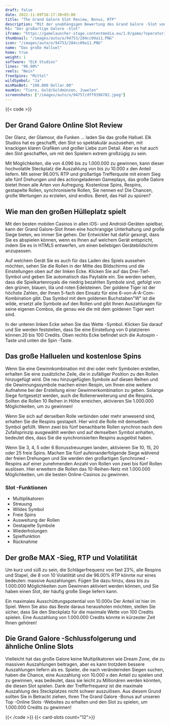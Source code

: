 ```yaml
---
draft: false
date: 2022-11-09T16:17:38+03:00
title: "The Grand Galore Slot Review, Bonus, RTP"
description: "Mit der unabhängigen Bewertung des Grand Galore -Slot von Elk Studios können Sie kostenlos oder echtes Geld spielen und hier einen Bonus erhalten!"
h1: "Der großartige Galore -Slot"
iframe: "https://gamelauncher-stage.contentmedia.eu/1.0/game/?operatorid=44&mode=demo&currency=EUR&device=desktop&token=EUR&language=en_gb&gameid=10048"
thumbnail: "/images/auto/o/94753/284cc09a11.PNG"
icon: "/images/auto/o/94753/284cc09a11.PNG"
name: "Das große Halluel"
home: true
weight: 1
software: "ELK Studios"
lines: "96.00%"
reels: "Nein"
freeSpins: "Mittel"
wildSymbol: "Ja"
minMaxBet: "100.000 Dollar.00"
maxWin: "Tiere, Gold/Goldmünzen, Juwelen"
screenshots: ["/images/auto/o/94757/dff9396782.jpeg"]
---
```


{{< code >}}<h2>Der Grand Galore Online Slot Review</h2><p>Der Glanz, der Glamour, die Funken ... laden Sie das große Halluel. Elk Studios hat es geschafft, den Slot so spektakulär auszusehen, mit knackigen klaren Grafiken und großer Liebe zum Detail. Aber es hat auch den Slot geschaffen, um mit den Spielern extrem großzügig zu sein.</p><p>Mit Möglichkeiten, die von 4.096 bis zu 1.000.000 zu gewinnen, kann dieser hochvolatile Steckplatz die Auszahlung von bis zu 10.000 x den Anteil liefern. Mit seiner 96.00% RTP und großartige Trefferquote mit einem Sieg alle fünf Drehungen und des actiongeladenen Gameplays, das große Galore bietet Ihnen alle Arten von Aufregung. Kostenlose Spins, Respins, gestapelte Rollen, synchronisierte Rollen, Sie nennen es! Die Chancen, große Wertungen zu erzielen, sind endlos. Bereit, das Hall zu spüren?</p><h2>Wie man den großen Hülleplatz spielt</h2><p>Mit den besten mobilen Casinos in allen iOS- und Android-Geräten spielbar, kann der Grand Galore-Slot Ihnen eine hochrangige Unterhaltung und große Siege bieten, wo immer Sie gehen. Der Entwickler hat dafür gesorgt, dass Sie es abspielen können, wenn es Ihnen auf welchem Gerät entspricht, indem Sie es in HTML5 entwerfen, um einen beliebigen Gerätebildschirm anzupassen.</p><p>Auf welchem Gerät Sie es auch für das Laden des Spiels aussehen möchten, sehen Sie die Rollen in der Mitte des Bildschirms und die Einstellungen oben auf der linken Ecke. Klicken Sie auf das Drei-Tief-Symbol und geben Sie automatisch das Paytable ein. Sie werden sehen, dass die Spielkartenroyals die niedrig bezahlten Symbole sind, gefolgt von den grünen, blauen, lila und roten Edelsteinen. Der goldene Tiger ist der höchste Zahlen, der Ihnen 5-fach den Einsatz für eine 6-von-A-A-Com-Kombination gibt. Das Symbol mit dem goldenen Buchstaben"W" ist die wilde, ersetzt alle Symbole auf den Rollen und gibt Ihnen Auszahlungen für seine eigenen Combos, die genau wie die mit dem goldenen Tiger wert sind.</p><p>In der unteren linken Ecke sehen Sie das Wette -Symbol. Klicken Sie darauf und Sie werden feststellen, dass Sie eine Einstellung von 0 platzieren können.20 bis 100 Credits. Oben rechts Ecke befindet sich die Autospin -Taste und unten die Spin -Taste.</p><h2>Das große Halluelen und kostenlose Spins</h2><p>Wenn Sie eine Gewinnkombination mit drei oder mehr Symbolen erstellen, erhalten Sie eine zusätzliche Zeile, die in zufälliger Position zu den Rollen hinzugefügt wird. Die neu hinzugefügten Symbole auf diesen Reihen und die Gewinnungssymbole machen einen Respin, um Ihnen eine weitere Aufnahme bei der Erstellung einer Gewinnerkombination zu geben. Solange Siege fortgesetzt werden, auch die Rollenerweiterung und die Respins. Sollten die Rollen 10 Reihen in Höhe erreichen, aktivieren Sie 1.000.000 Möglichkeiten, um zu gewinnen!</p><p>Wenn Sie sich auf derselben Rolle verbinden oder mehr anwesend sind, erhalten Sie die Respins gestapelt. Hier wird die Rolle mit demselben Symbol gefüllt. Wenn zwei bis fünf benachbarte Rollen synchron nach dem Zufallsprinzip ausgewählt werden und auf demselben Symbol anhalten, bedeutet dies, dass Sie die synchronisierten Respins ausgelöst haben.</p><p>Wenn Sie 3, 4, 5 oder 6 Bonusstreuungen landen, aktivieren Sie 10, 15, 20 oder 25 freie Spins. Machen Sie fünf aufeinanderfolgende Siege während der freien Drehungen und Sie werden den großartigen Synchroned -Respins auf einer zunehmenden Anzahl von Rollen von zwei bis fünf Rollen auslösen. Hier erweitern die Rollen das 10-Reihen-Netz mit 1.000.000 Möglichkeiten, um die besten Online-Casinos zu gewinnen.</p><h3>
Slot -Funktionen</h3><ul>
<li></span>
Multiplikatoren</li>
<li></span>
Streuung</li>
<li></span>
Wildes Symbol</li>
<li></span>
Freie Spins</li>
<li></span>
Ausweitung der Rollen</li>
<li></span>
Gestapelte Symbole</li>
<li></span>
Wiederholungen</li>
<li></span>
Spielfunktion</li>
<li></span>
Rücknahme</li></ul><h2>Der große MAX -Sieg, RTP und Volatilität</h2><p>Um kurz und süß zu sein, die Schlägerfrequenz von fast 23%, alle Respins und Stapel, die 8 von 10 Volatilität und die 96.00% RTP könnte nur eines bedeuten: massive Auszahlungen. Fügen Sie dazu hinzu, dass bis zu 1.000.000 Möglichkeiten zum Gewinnen aktiviert werden können, und Sie haben einen Slot, der häufig große Siege liefern kann.</p><p>Ein maximales Ausschüttungspotential von 10.000x Der Anteil ist hier im Spiel. Wenn Sie also das Beste daraus herausholen möchten, stellen Sie sicher, dass Sie den Steckplatz für die maximale Wette von 100 Credits spielen. Eine Auszahlung von 1.000.000 Credits könnte in kürzester Zeit Ihnen gehören!</p><h2>Die Grand Galore -Schlussfolgerung und ähnliche Online Slots</h2><p>Vielleicht hat das große Galore keine Multiplikatoren wie Dream Zone, die zu massiven Auszahlungen beitragen, aber es kann trotzdem bessere Auszahlungen liefern als es. Spieler, die nach verändernden Siegen suchen, haben die Chance, eine Auszahlung von 10.000 x den Anteil zu spielen und zu gewinnen, was bedeutet, dass sie leicht zu Millionären werden könnten, die diesen Slot spielen. Dank der Trefferfrequenz ist die maximale Auszahlung des Steckplatzes nicht schwer auszulösen. Aus diesem Grund sollten Sie in Betracht ziehen, Ihren The Grand Galore -Bonus auf unseren Top -Online Slots -Websites zu erhalten und den Slot zu spielen, um 1.000.000 Credits zu gewinnen!</p>{{< /code >}}
{{< card-slots count="12">}}